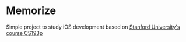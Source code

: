 # Memorize

Simple project to study iOS development based on [Stanford University's course CS193p](https://cs193p.sites.stanford.edu)
